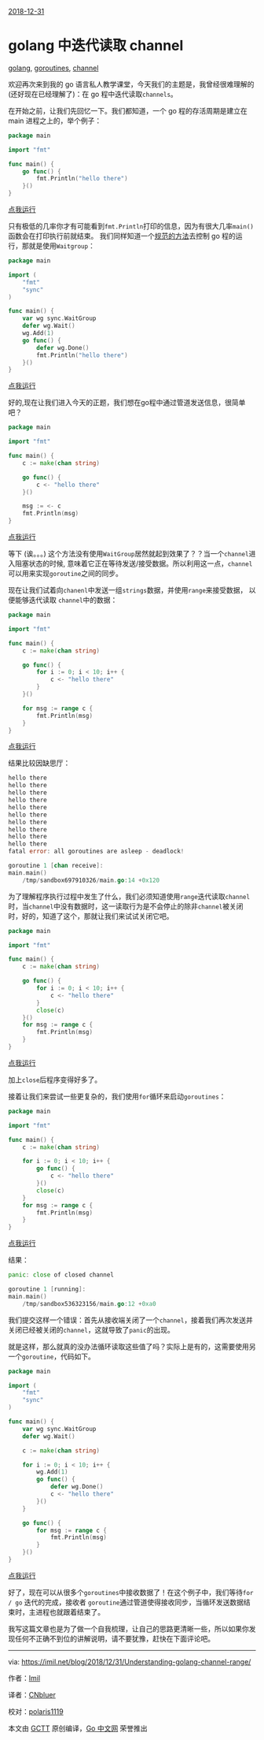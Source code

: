 [2018-12-31](https://imil.net/blog/2018/12/31/Understanding-golang-channel-range/)

# golang 中迭代读取 channel

[golang](https://imil.net/blog/tags/golang/), [goroutines](https://imil.net/blog/tags/goroutines/), [channel](https://imil.net/blog/tags/channel/)

欢迎再次来到我的 go 语言私人教学课堂，今天我们的主题是，我曾经很难理解的 (还好现在已经理解了)：在 go 程中迭代读取`channels`。

在开始之前，让我们先回忆一下。我们都知道，一个 go 程的存活周期是建立在 main 进程之上的，举个例子：

```go
package main

import "fmt"

func main() {
	go func() {
		fmt.Println("hello there")
	}()
}
```

[点我运行](https://play.golang.org/p/cbczlMV4_0p)

只有极低的几率你才有可能看到`fmt.Println`打印的信息，因为有很大几率`main()`函数会在打印执行前就结束。
我们同样知道一个[规范的方法](https://nathanleclaire.com/blog/2014/02/15/how-to-wait-for-all-goroutines-to-finish-executing-before-continuing/)去控制 go 程的运行，那就是使用`Waitgroup`：

```go
package main

import (
	"fmt"
	"sync"
)

func main() {
	var wg sync.WaitGroup
	defer wg.Wait()
	wg.Add(1)
	go func() {
		defer wg.Done()
		fmt.Println("hello there")
	}()
}
```

[点我运行](https://play.golang.org/p/7FqFV28U9Lc)

好的,现在让我们进入今天的正题，我们想在go程中通过管道发送信息，很简单吧？

```go
package main

import "fmt"

func main() {
	c := make(chan string)

	go func() {
		c <- "hello there"
	}()

	msg := <- c
	fmt.Println(msg)
}
```

[点我运行](https://play.golang.org/p/LGwr6Po2sHn)

等下 (诶。。。) 这个方法没有使用`WaitGroup`居然就起到效果了？？当一个`channel`进入阻塞状态的时候, 意味着它正在等待发送/接受数据。所以利用这一点，`channel`可以用来实现`goroutine`之间的同步。

现在让我们试着向`chanenl`中发送一组`strings`数据，并使用`range`来接受数据， 以便能够迭代读取 `channel`中的数据：

```go
package main

import "fmt"

func main() {
	c := make(chan string)

	go func() {
		for i := 0; i < 10; i++ {
			c <- "hello there"
		}
	}()

	for msg := range c {
		fmt.Println(msg)
	}
}
```

[点我运行](https://play.golang.org/p/tNPjm1hHOOQ)

结果比较因缺思厅：

```go
hello there
hello there
hello there
hello there
hello there
hello there
hello there
hello there
hello there
hello there
fatal error: all goroutines are asleep - deadlock!

goroutine 1 [chan receive]:
main.main()
	/tmp/sandbox697910326/main.go:14 +0x120
```

为了理解程序执行过程中发生了什么，我们必须知道使用`range`迭代读取`channel`时，当`channel`中没有数据时，这一读取行为是不会停止的除非`channel`被关闭时，好的，知道了这个，那就让我们来试试关闭它吧。

```go
package main

import "fmt"

func main() {
	c := make(chan string)

	go func() {
		for i := 0; i < 10; i++ {
			c <- "hello there"
		}
		close(c)
	}()
	for msg := range c {
		fmt.Println(msg)
	}
}
```

[点我运行](https://play.golang.org/p/Or2MGH9YeIu)

加上`close`后程序变得好多了。

接着让我们来尝试一些更复杂的，我们使用`for`循环来启动`goroutines`：

```go
package main

import "fmt"

func main() {
	c := make(chan string)

	for i := 0; i < 10; i++ {
		go func() {
			c <- "hello there"
		}()
		close(c)
	}
	for msg := range c {
		fmt.Println(msg)
	}
}
```

[点我运行](https://play.golang.org/p/93zpxY_xRhO)

结果：

```go
panic: close of closed channel

goroutine 1 [running]:
main.main()
	/tmp/sandbox536323156/main.go:12 +0xa0
```

我们提交这样一个错误：首先从接收端关闭了一个`channel`，接着我们再次发送并关闭已经被关闭的`channel`，这就导致了`panic`的出现。

就是这样，那么就真的没办法循环读取这些值了吗？实际上是有的，这需要使用另一个`goroutine`，代码如下。

```go
package main

import (
	"fmt"
	"sync"
)

func main() {
	var wg sync.WaitGroup
	defer wg.Wait()

	c := make(chan string)

	for i := 0; i < 10; i++ {
		wg.Add(1)
		go func() {
			defer wg.Done()
			c <- "hello there"
		}()
	}

	go func() {
		for msg := range c {
			fmt.Println(msg)
		}
	}()
}
```

[点我运行](https://play.golang.org/p/1hhWLHg6So2)

好了，现在可以从很多个`goroutines`中接收数据了！在这个例子中，我们等待`for / go` 迭代的完成，接收者 `goroutine`通过管道使得接收同步，当循环发送数据结束时，主进程也就跟着结束了。

我写这篇文章也是为了做一个自我梳理，让自己的思路更清晰一些，所以如果你发现任何不正确不到位的讲解说明，请不要犹豫，赶快在下面评论吧。

____

via: <https://imil.net/blog/2018/12/31/Understanding-golang-channel-range/>

作者：[Imil](https://github.com/iMilnb) 

译者：[CNbluer](https://github.com/CNbluer)

校对：[polaris1119](https://github.com/polaris1119)

本文由 [GCTT](https://github.com/studygolang/GCTT) 原创编译，[Go 中文网](https://studygolang.com/) 荣誉推出